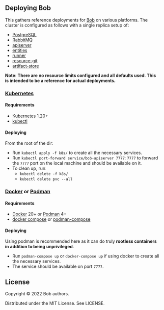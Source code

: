 ## Deploying Bob

This gathers reference deployments for [Bob](https://bob-cd.github.io/) on various platforms. The cluster is configured as follows with a single replica setup of:
- [PostgreSQL](https://www.postgresql.org/)
- [RabbitMQ](https://www.rabbitmq.com/)
- [apiserver](https://github.com/bob-cd/bob/tree/main/apiserver)
- [entities](https://github.com/bob-cd/bob/tree/main/entities)
- [runner](https://github.com/bob-cd/bob/tree/main/runner)
- [resource-git](https://github.com/bob-cd/resource-git)
- [artifact-store](https://github.com/bob-cd/artifact-local)

**Note: There are no resource limits configured and all defaults used. This is intended to be a reference for actual deployments.**

### [Kubernetes](https://kubernetes.io/)

#### Requirements
- Kubernetes 1.20+
- [kubectl](https://kubernetes.io/docs/reference/kubectl/overview/)

#### Deploying

From the root of the dir:
- Run `kubectl apply -f k8s/` to create all the necessary services.
- Run `kubectl port-forward service/bob-apiserver 7777:7777` to forward the `7777` port on the local machine and should be available on it.
- To clean up, run:
  - `kubectl delete -f k8s/`
  - `kubectl delete pvc --all`

### [Docker](https://www.docker.com/) or [Podman](https://podman.io/)

#### Requirements
- [Docker](https://docs.docker.com/get-docker/) 20+ or [Podman](https://podman.io/getting-started/installation) 4+
- [docker compose](https://docs.docker.com/compose/install/#install-compose) or [podman-compose](https://github.com/containers/podman-compose)

#### Deploying

Using podman is recommended here as it can do truly **rootless containers in addition to being unprivileged**.
- Run `podman-compose up` or `docker-compose up` if using docker to create all the necessary services.
- The service should be available on port `7777`.

## License

Copyright © 2022 Bob authors.

Distributed under the MIT License. See LICENSE.
